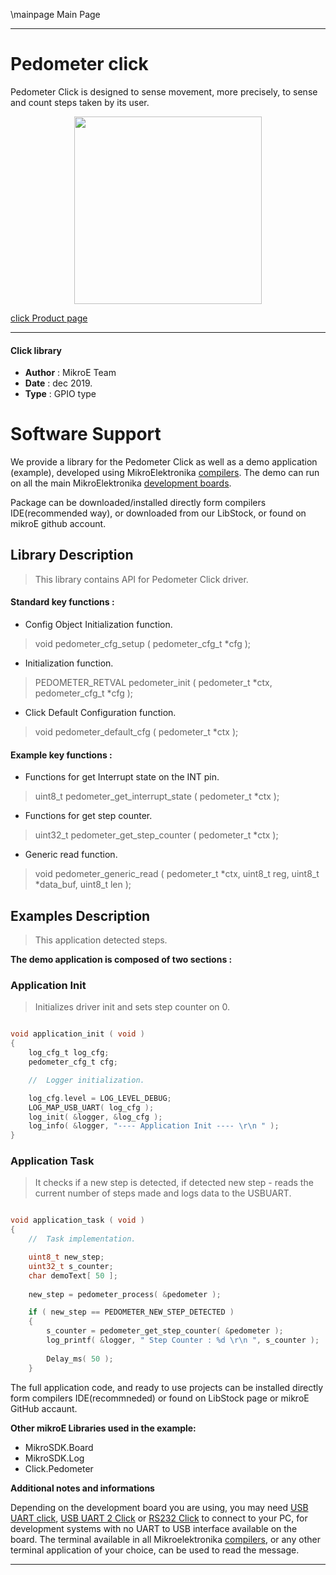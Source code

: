 \mainpage Main Page
 
 

---
# Pedometer click

Pedometer Click is designed to sense movement, more precisely, to sense and count steps taken by its user.

<p align="center">
  <img src="https://download.mikroe.com/images/click_for_ide/pedometer_click.png" height=300px>
</p>


[click Product page](<https://www.mikroe.com/pedometer-click>)

---


#### Click library 

- **Author**        : MikroE Team
- **Date**          : dec 2019.
- **Type**          : GPIO type


# Software Support

We provide a library for the Pedometer Click 
as well as a demo application (example), developed using MikroElektronika 
[compilers](https://shop.mikroe.com/compilers). 
The demo can run on all the main MikroElektronika [development boards](https://shop.mikroe.com/development-boards).

Package can be downloaded/installed directly form compilers IDE(recommended way), or downloaded from our LibStock, or found on mikroE github account. 

## Library Description

> This library contains API for Pedometer Click driver.

#### Standard key functions :

- Config Object Initialization function.
> void pedometer_cfg_setup ( pedometer_cfg_t *cfg ); 
 
- Initialization function.
> PEDOMETER_RETVAL pedometer_init ( pedometer_t *ctx, pedometer_cfg_t *cfg );

- Click Default Configuration function.
> void pedometer_default_cfg ( pedometer_t *ctx );


#### Example key functions :

- Functions for get Interrupt state on the INT pin.
> uint8_t pedometer_get_interrupt_state ( pedometer_t *ctx );
 
- Functions for get step counter.
> uint32_t pedometer_get_step_counter ( pedometer_t *ctx );

- Generic read function.
> void pedometer_generic_read ( pedometer_t *ctx, uint8_t reg, uint8_t *data_buf, uint8_t len );


## Examples Description

> This application detected steps. 

**The demo application is composed of two sections :**

### Application Init 

> Initializes driver init and sets step counter on 0.

```c

void application_init ( void )
{
    log_cfg_t log_cfg;
    pedometer_cfg_t cfg;

    //  Logger initialization.

    log_cfg.level = LOG_LEVEL_DEBUG;
    LOG_MAP_USB_UART( log_cfg );
    log_init( &logger, &log_cfg );
    log_info( &logger, "---- Application Init ---- \r\n " );
}
```

### Application Task

>It checks if a new step is detected, if detected new step - reads the current number of steps made and logs data to the USBUART. 

```c

void application_task ( void )
{
    //  Task implementation.

    uint8_t new_step;
    uint32_t s_counter;
    char demoText[ 50 ];
    
    new_step = pedometer_process( &pedometer );

    if ( new_step == PEDOMETER_NEW_STEP_DETECTED )
    {
        s_counter = pedometer_get_step_counter( &pedometer );
        log_printf( &logger, " Step Counter : %d \r\n ", s_counter );
       
        Delay_ms( 50 );
    }

```

The full application code, and ready to use projects can be  installed directly form compilers IDE(recommneded) or found on LibStock page or mikroE GitHub accaunt.

**Other mikroE Libraries used in the example:** 

- MikroSDK.Board
- MikroSDK.Log
- Click.Pedometer

**Additional notes and informations**

Depending on the development board you are using, you may need 
[USB UART click](https://shop.mikroe.com/usb-uart-click), 
[USB UART 2 Click](https://shop.mikroe.com/usb-uart-2-click) or 
[RS232 Click](https://shop.mikroe.com/rs232-click) to connect to your PC, for 
development systems with no UART to USB interface available on the board. The 
terminal available in all Mikroelektronika 
[compilers](https://shop.mikroe.com/compilers), or any other terminal application 
of your choice, can be used to read the message.



---
